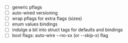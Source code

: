 * [ ] generic pflags
* [ ] auto-wired versioning
* [ ] wrap pflags for extra flags (sizes)
* [ ] enum values bindings
* [ ] indulge a bit into struct tags for defaults and bindings
* [ ] bool flags: auto-wire --no-xx (or --skip-x) flag
